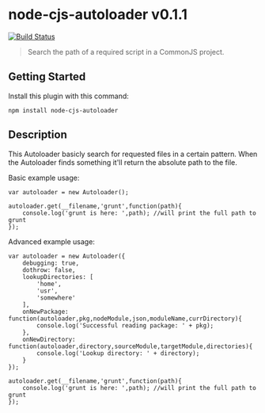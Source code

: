 # node-cjs-autoloader v0.1.1
[![Build Status](https://travis-ci.org/ayecue/node-cjs-autoloader.png?branch=master)](https://travis-ci.org/ayecue/node-cjs-autoloader)

> Search the path of a required script in a CommonJS project.


## Getting Started
Install this plugin with this command:

```shell
npm install node-cjs-autoloader
```


## Description

This Autoloader basicly search for requested files in a certain pattern. When the Autoloader finds something it'll return the absolute path to the file.


Basic example usage: 
```
var autoloader = new Autoloader();

autoloader.get(__filename,'grunt',function(path){
	console.log('grunt is here: ',path); //will print the full path to grunt
});
```


Advanced example usage: 
```
var autoloader = new Autoloader({
	debugging: true,
	dothrow: false,
	lookupDirectories: [
		'home',
		'usr',
		'somewhere'
	],
	onNewPackage: function(autoloader,pkg,nodeModule,json,moduleName,currDirectory){
		console.log('Successful reading package: ' + pkg);
	},
	onNewDirectory: function(autoloader,directory,sourceModule,targetModule,directories){
		console.log('Lookup directory: ' + directory);
	}
});

autoloader.get(__filename,'grunt',function(path){
	console.log('grunt is here: ',path); //will print the full path to grunt
});
```